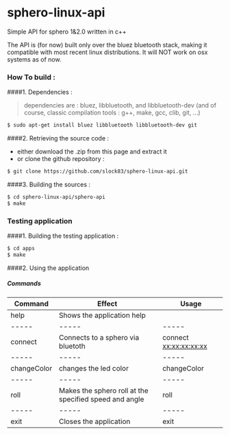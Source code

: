 # sphero-linux-api
Simple API for sphero 1&amp;2.0 written in c++

The API is (for now) built only over the bluez bluetooth stack, making it compatible with most recent linux distributions. It will NOT work on osx systems as of now.

### How To build :
####1. Dependencies : 

  > dependencies are : bluez, libbluetooth, and libbluetooth-dev (and of course, classic compilation tools : g++, make, gcc, clib, git, ...)

  ```sh
  $ sudo apt-get install bluez libbluetooth libbluetooth-dev git
  ```

####2. Retrieving the source code : 

  * either download the .zip from this page and extract it
  * or clone the github repository :
 
  ```sh
  $ git clone https://github.com/slock83/sphero-linux-api.git
  ```

####3. Building the sources : 

  ```sh
  $ cd sphero-linux-api/sphero-api
  $ make
  ```
  
### Testing application

####1. Building the testing application : 

  ```sh
  $ cd apps
  $ make
  ```

####2. Using the application

##### Commands

Command | Effect | Usage
----- | ----- | -----
help | Shows the application help
----- | ----- | -----
connect | Connects to a sphero via bluetoth | connect <xx:xx:xx:xx:xx>
----- | ----- | -----
changeColor | changes the led color | changeColor <red> <green> <blue> <colorPersists>
----- | ----- | -----
roll | Makes the sphero roll at the specified speed and angle | roll <speed> <angle>
----- | ----- | -----
exit | Closes the application | exit